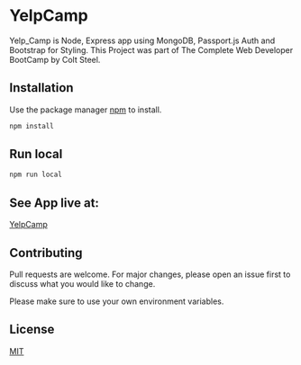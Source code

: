 # YelpCamp

Yelp_Camp is Node, Express app using MongoDB, Passport.js Auth and Bootstrap for Styling. This Project was part of The Complete Web Developer BootCamp by Colt Steel.

## Installation

Use the package manager [npm](https://www.npmjs.com/package/npm) to install.

```bash
npm install
```

## Run local

```javascript
npm run local
```
## See App live at:

[YelpCamp](https://www.npmjs.com/package/npm)
## Contributing
Pull requests are welcome. For major changes, please open an issue first to discuss what you would like to change.

Please make sure to use your own environment variables.

## License
[MIT](https://choosealicense.com/licenses/mit/)
